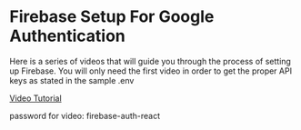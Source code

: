 # Firebase Setup For Google Authentication

Here is a series of videos that will guide you through the process of setting up Firebase. You will only need the first video in order to get the proper API keys as stated in the sample .env

[Video Tutorial](https://vimeo.com/showcase/9915921)

password for video: firebase-auth-react
